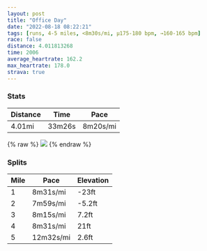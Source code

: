 ```yaml
---
layout: post
title: "Office Day"
date: "2022-08-18 08:22:21"
tags: [runs, 4-5 miles, <8m30s/mi, μ175-180 bpm, →160-165 bpm]
race: false
distance: 4.011813268
time: 2006
average_heartrate: 162.2
max_heartrate: 178.0
strava: true
---
```


### Stats

| Distance | Time | Pace |
|----------|------|------|
|4.01mi|33m26s|8m20s/mi|

{% raw %}
<img src='https://maps.googleapis.com/maps/api/staticmap?maptype=roadmap&path=enc:mkwwFtxsbMSh@?ZLLb@NNP^z@d@V@DMv@Yn@_AtAMb@PVPJlEdAR?b@J?RDB?RDRE|@Gr@YzASx@}@lCWp@QZWjA}@lB?HJNf@@BBKGo@HKb@@Jf@`@x@b@^X|@`AZJxBlA|@j@d@VhAdAd@XdAd@Xj@h@ZHDl@HtAZ~@XXPbBb@vAd@d@Fh@Cf@K^?r@D~@@TDd@R`@TZJz@e@b@GL?f@^EMD{ANo@`@U`@Gf@[t@WLEt@BA@GId@Ej@NjACVFLHZFV@dAMdAWb@CR@vAXTC^r@~@Zt@~Ad@Jp@Gp@Ox@Dl@@t@~@^Nb@XDHb@PdANj@NlBPFD~@DZZr@`@p@Ff@Ln@Vr@^~F\tEHKAi@Fs@Ea@@k@Cy@?c@Cq@B{AOuAE[Ui@Mi@Se@Km@[c@_@a@Gg@A{@QiC[k@Cm@Qg@SmAQaAe@[Kc@[SCgCAs@Js@C]Mc@a@OIICO@KA_BaAs@_@UQ[?[EkBH_@@SISQo@Ik@A_@NUP]f@]t@IZ?f@s@?eA^{@h@]BcAi@k@IgB?uBH]?_Cm@k@UwAe@g@Os@Mc@OkAe@iAqAu@Yi@_@UKQSkDuByByAgAo@i@a@iBgA^BVEf@iAD@l@XxBxAh@T^`@|BnAhAx@XNFCZmANw@x@_C^{@J_AGQDW^QB]VKNWDSGc@GGA@BBIEIAi@c@y@UOIWEK?YEAgAHw@AEy@c@G_@C??FDDHBN?&key=AIzaSyC1MId7bFpkLXNAaYhBSTb8jLyiSqzbDtM&size=800x800&markers=color:yellow|label:S|40.75719,-73.99835&markers=color:green|label:F|40.75455999999996,-74.00223999999999'>
{% endraw %}

### Splits

| Mile | Pace | Elevation |
|------|------|-----------|
|1|8m31s/mi|-23ft|
|2|7m59s/mi|-5.2ft|
|3|8m15s/mi|7.2ft|
|4|8m31s/mi|21ft|
|5|12m32s/mi|2.6ft|
